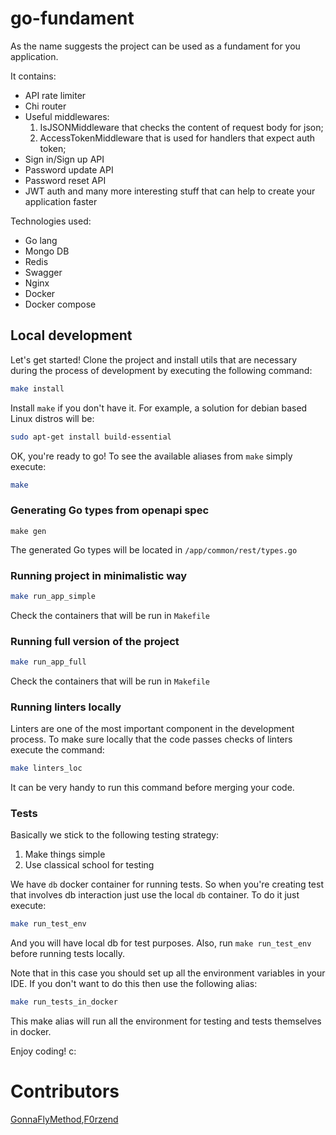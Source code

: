 # go-fundament

As the name suggests the project can be used as a fundament for you application.

It contains:
* API rate limiter
* Chi router
* Useful middlewares:
    1) IsJSONMiddleware that checks the content of request body for json;
    2) AccessTokenMiddleware that is used for handlers that expect auth token;
* Sign in/Sign up API
* Password update API
* Password reset API
* JWT auth
and many more interesting stuff that can help to create your application faster

Technologies used:
* Go lang
* Mongo DB
* Redis
* Swagger
* Nginx
* Docker
* Docker compose

## Local development
Let's get started! Clone the project and install utils that
are necessary during the process of development by executing
the following command:
```bash
make install
```

Install `make` if you don't have it. For example, a solution
for debian based Linux distros will be:
```bash
sudo apt-get install build-essential
```
OK, you're ready to go! To see the available aliases from `make`
simply execute:
```bash
make
```

### Generating Go types from openapi spec
```
make gen
```
The generated Go types will be located in
`/app/common/rest/types.go`

### Running project in minimalistic way
```bash
make run_app_simple
```
Check the containers that will be run in `Makefile`

### Running full version of the project
```bash
make run_app_full
```
Check the containers that will be run in `Makefile`

### Running linters locally
Linters are one of the most important component in the
development process. To make sure locally that the code
passes checks of linters execute the command:
```bash
make linters_loc
```
It can be very handy to run this command  before merging
your code.

### Tests
Basically we stick to the following testing strategy:
1. Make things simple
2. Use classical school for testing

We have `db` docker container for running tests. So when you're
creating test that involves db interaction just use
the local `db` container. To do it just execute:
```bash
make run_test_env
```
And you will have local db for test purposes. Also, run
`make run_test_env` before running tests locally.

Note that in this case you should set up all the environment variables in your IDE. If you don't want to do this
then use the following alias:
```bash
make run_tests_in_docker
```
This make alias will run all the environment for testing and tests themselves in docker.


Enjoy coding! c:

# Contributors
[GonnaFlyMethod](https://github.com/GonnaFlyMethod),[F0rzend](https://github.com/F0rzend)
